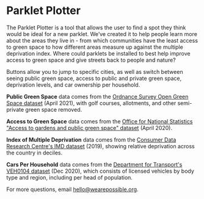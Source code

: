 # Parklet Plotter

The Parklet Plotter is a tool that allows the user to find a spot they think would be ideal for a new parklet. We’ve created it to help people learn more about the areas they live in - from which communities have the least access to green space to how different areas measure up against the multiple deprivation index. Where could parklets be installed to best help improve access to green space and give streets back to people and nature?

Buttons allow you to jump to specific cities, as well as switch between seeing public green space, access to public and private green space, deprivation levels, and car ownership per household. 

**Public Green Space** data comes from the [Ordnance Survey Open Green Space dataset](https://www.ordnancesurvey.co.uk/business-government/products/open-map-greenspace) (April 2021), with golf courses, allotments, and other semi-private green space removed.

**Access to Green Space** data comes from the [Office for National Statistics "Access to gardens and public green space" dataset](https://www.ons.gov.uk/economy/environmentalaccounts/datasets/accesstogardensandpublicgreenspaceingreatbritain) (April 2020).

**Index of Multiple Deprivation** data comes from the [Consumer Data Research Centre's IMD dataset](https://data.cdrc.ac.uk/dataset/index-multiple-deprivation-imd) (2019), showing relative deprivation across the country in deciles.

**Cars Per Household** data comes from the [Department for Transport's VEH0104 dataset](https://www.ordnancesurvey.co.uk/business-government/products/open-map-greenspace) (Dec 2020), which consists of licensed vehicles by body type and region, including per head of population.

For more questions, email <hello@wearepossible.org>.